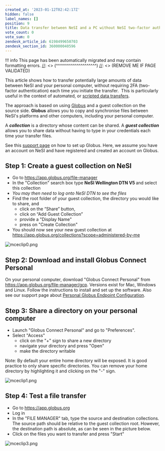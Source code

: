 ```yaml
---
created_at: '2023-01-12T02:42:17Z'
hidden: false
label_names: []
position: 9
title: Data transfer between NeSI and a PC without NeSI two-factor authentication
vote_count: 0
vote_sum: 0
zendesk_article_id: 6198499650703
zendesk_section_id: 360000040596
---
```




[//]: <> (REMOVE ME IF PAGE VALIDATED)
[//]: <> (vvvvvvvvvvvvvvvvvvvv)
!!! info
    This page has been automatically migrated and may contain formatting errors.
[//]: <> (^^^^^^^^^^^^^^^^^^^^)
[//]: <> (REMOVE ME IF PAGE VALIDATED)

<p>This article shows how to transfer potentially large amounts of data between NeSI and your personal computer, without requiring 2FA (two-factor authentication) each time you initiate the transfer.  This is particularly useful in the context of automated, or <a href="https://support.nesi.org.nz/hc/en-gb/articles/6202743496591" target="_blank" rel="noopener">scripted data transfers</a>.</p>
<p>The approach is based on using <a href="https://support.nesi.org.nz/hc/en-gb/articles/4405623380751-Data-Transfer-using-Globus-V5" target="_blank" rel="noopener">Globus</a> and a guest collection on the source side. <strong>Globus</strong> allows you to copy and synchronise files between NeSI's platforms and other computers, including your personal computer.</p>
<p>A <strong><em>collection</em></strong> is a directory whose content can be shared. A <strong><em>guest collection</em></strong> allows you to share data without having to type in your credentials each time your transfer files.</p>
<p>See this <a href="https://support.nesi.org.nz/hc/en-gb/articles/4405623380751" target="_blank" rel="noopener">support page</a> on how to set up Globus. Here, we assume you have an account on NeSI and have registered and created an account on Globus.</p>
<h2>Step 1: Create a guest collection on NeSI</h2>
<ul>
<li>Go to <a href="https://app.globus.org/file-manager" target="_self">https://app.globus.org/file-manager</a>
</li>
<li>In the "Collection" search box type <strong>NeSI Wellington DTN V5 </strong>and select this collection</li>
<li><em>You may then need to log onto NeSI DTN to see the files</em></li>
<li>Find the root folder of your guest collection, the directory you would like to share, and
<ul>
<li>click on the “Share” button,</li>
<li>click on “Add Guest Collection”</li>
<li>provide a "Display Name"</li>
<li>press on "Create Collection"</li>
</ul>
</li>
<li>You should now see your new guest collection at <a href="https://app.globus.org/collections?scope=administered-by-me" target="_self">https://app.globus.org/collections?scope=administered-by-me</a>
</li>
</ul>
<p><img style="max-width: 800px;" src="https://support.nesi.org.nz/hc/article_attachments/6202960141583" alt="mceclip0.png"></p>
<h2>Step 2: Download and install Globus Connect Personal</h2>
<p>On your personal computer, download "Globus Connect Personal" from <a href="https://app.globus.org/file-manager/gcp">https://app.globus.org/file-manager/gcp</a>. Versions exist for Mac, Windows and Linux. Follow the instructions to install and set up the software. Also see our support page about <a href="https://support.nesi.org.nz/hc/en-gb/articles/360000217915" target="_blank" rel="noopener">Personal Globus Endpoint Configuration</a>.</p>
<h2>Step 3: Share a directory on your personal computer</h2>
<ul>
<li>Launch "Globus Connect Personal" and go to "Preferences". </li>
<li>Select "Access"
<ul>
<li>click on the "+" sign to share a new directory</li>
<li>navigate your directory and press "Open"</li>
<li>make the directory writable</li>
</ul>
</li>
</ul>
<p>Note: By default your entire home directory will be exposed. It is good practice to only share specific directories. You can remove your home directory by highlighting it and clicking on the "-" sign.</p>
<p><img style="max-width: 800px;" src="https://support.nesi.org.nz/hc/article_attachments/6202963231503" alt="mceclip1.png"></p>
<h2>Step 4: Test a file transfer</h2>
<ul>
<li>Go to <a href="https://app.globus.org/collections">https://app.globus.org</a>
</li>
<li>Log in</li>
<li>In the "FILE MANAGER" tab, type the source and destination collections. The source path should be relative to the guest collection root. However, the destination path is absolute, as can be seen in the picture below.</li>
<li>Click on the files you want to transfer and press "Start"</li>
</ul>
<p><img style="max-width: 800px;" src="https://support.nesi.org.nz/hc/article_attachments/6203141379215" alt="mceclip3.png"></p>
